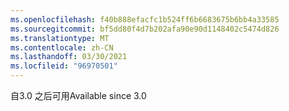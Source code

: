 ```yaml
---
ms.openlocfilehash: f40b888efacfc1b524ff6b6683675b6bb4a33585
ms.sourcegitcommit: bf5dd80f4d7b202afa90e90d1148402c5474d826
ms.translationtype: MT
ms.contentlocale: zh-CN
ms.lasthandoff: 03/30/2021
ms.locfileid: "96970501"
---
```

<span data-ttu-id="15955-101">自3.0 之后可用</span><span class="sxs-lookup"><span data-stu-id="15955-101">Available since 3.0</span></span>
